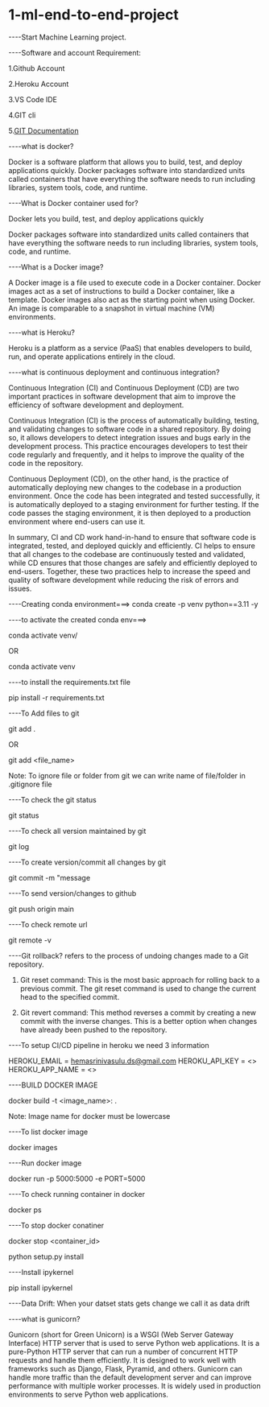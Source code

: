 # 1-ml-end-to-end-project

----Start Machine Learning project.

----Software and account Requirement:

1.Github Account

2.Heroku Account

3.VS Code IDE

4.GIT cli

5.[GIT Documentation](https://git-scm.com/docs/gittutorial)

----what is docker?

Docker is a software platform that allows you to build, test, and deploy applications quickly. Docker packages software into standardized units called containers that have everything the software needs to run including libraries, system tools, code, and runtime.

----What is Docker container used for?

Docker lets you build, test, and deploy applications quickly

Docker packages software into standardized units called containers that have everything the software needs to run including libraries, system tools, code, and runtime.

----What is a Docker image?

A Docker image is a file used to execute code in a Docker container. Docker images act as a set of instructions to build a Docker container, like a template. Docker images also act as the starting point when using Docker. An image is comparable to a snapshot in virtual machine (VM) environments.

----what is Heroku?

Heroku is a platform as a service (PaaS) that enables developers to build, run, and operate applications entirely in the cloud.

----what is continuous deployment and continuous integration?

Continuous Integration (CI) and Continuous Deployment (CD) are two important practices in software development that aim to improve the efficiency of software development and deployment.

Continuous Integration (CI) is the process of automatically building, testing, and validating changes to software code in a shared repository. By doing so, it allows developers to detect integration issues and bugs early in the development process. This practice encourages developers to test their code regularly and frequently, and it helps to improve the quality of the code in the repository.

Continuous Deployment (CD), on the other hand, is the practice of automatically deploying new changes to the codebase in a production environment. Once the code has been integrated and tested successfully, it is automatically deployed to a staging environment for further testing. If the code passes the staging environment, it is then deployed to a production environment where end-users can use it.

In summary, CI and CD work hand-in-hand to ensure that software code is integrated, tested, and deployed quickly and efficiently. CI helps to ensure that all changes to the codebase are continuously tested and validated, while CD ensures that those changes are safely and efficiently deployed to end-users. Together, these two practices help to increase the speed and quality of software development while reducing the risk of errors and issues.

----Creating conda environment===> conda create -p venv python==3.11 -y

----to activate the created conda env===>

conda activate venv/

OR

conda activate venv

----to install the requirements.txt file

pip install -r requirements.txt

----To Add files to git

git add .

OR

git add <file_name>

Note: To ignore file or folder from git we can write name of file/folder in .gitignore file

----To check the git status

git status

----To check all version maintained by git

git log

----To create version/commit all changes by git

git commit -m "message

----To send version/changes to github

git push origin main

----To check remote url

git remote -v

----Git rollback? refers to the process of undoing changes made to a Git repository.

1. Git reset command: This is the most basic approach for rolling back to a previous commit. The git reset command is used to change the current head to the specified commit.

2. Git revert command: This method reverses a commit by creating a new commit with the inverse changes. This is a better option when changes have already been pushed to the repository.

----To setup CI/CD pipeline in heroku we need 3 information

HEROKU_EMAIL = hemasrinivasulu.ds@gmail.com
HEROKU_API_KEY = <>
HEROKU_APP_NAME = <>

----BUILD DOCKER IMAGE

docker build -t <image_name>:<tagname> .

Note: Image name for docker must be lowercase

----To list docker image

docker images

----Run docker image

docker run -p 5000:5000 -e PORT=5000 <image id>

----To check running container in docker

docker ps

----To stop docker conatiner

docker stop <container_id>

python setup.py install

----Install ipykernel

pip install ipykernel

----Data Drift: When your datset stats gets change we call it as data drift

----what is gunicorn?

Gunicorn (short for Green Unicorn) is a WSGI (Web Server Gateway Interface) HTTP server that is used to serve Python web applications. It is a pure-Python HTTP server that can run a number of concurrent HTTP requests and handle them efficiently. It is designed to work well with frameworks such as Django, Flask, Pyramid, and others. Gunicorn can handle more traffic than the default development server and can improve performance with multiple worker processes. It is widely used in production environments to serve Python web applications.